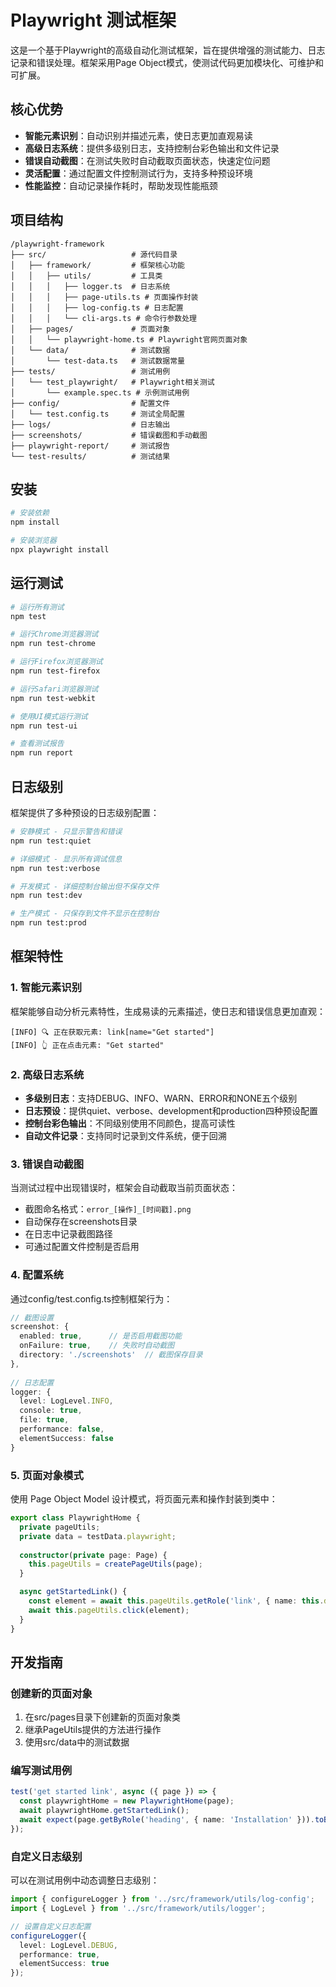 # Playwright 测试框架 

这是一个基于Playwright的高级自动化测试框架，旨在提供增强的测试能力、日志记录和错误处理。框架采用Page Object模式，使测试代码更加模块化、可维护和可扩展。

## 核心优势

- **智能元素识别**：自动识别并描述元素，使日志更加直观易读
- **高级日志系统**：提供多级别日志，支持控制台彩色输出和文件记录
- **错误自动截图**：在测试失败时自动截取页面状态，快速定位问题
- **灵活配置**：通过配置文件控制测试行为，支持多种预设环境
- **性能监控**：自动记录操作耗时，帮助发现性能瓶颈

## 项目结构

```
/playwright-framework
├── src/                   # 源代码目录
│   ├── framework/         # 框架核心功能
│   │   ├── utils/         # 工具类
│   │   │   ├── logger.ts  # 日志系统
│   │   │   ├── page-utils.ts # 页面操作封装
│   │   │   ├── log-config.ts # 日志配置
│   │   │   └── cli-args.ts # 命令行参数处理
│   ├── pages/             # 页面对象
│   │   └── playwright-home.ts # Playwright官网页面对象
│   └── data/              # 测试数据
│       └── test-data.ts   # 测试数据常量
├── tests/                 # 测试用例
│   └── test_playwright/   # Playwright相关测试
│       └── example.spec.ts # 示例测试用例
├── config/                # 配置文件
│   └── test.config.ts     # 测试全局配置
├── logs/                  # 日志输出
├── screenshots/           # 错误截图和手动截图
├── playwright-report/     # 测试报告
└── test-results/          # 测试结果
```

## 安装

```bash
# 安装依赖
npm install

# 安装浏览器
npx playwright install
```

## 运行测试

```bash
# 运行所有测试
npm test

# 运行Chrome浏览器测试
npm run test-chrome

# 运行Firefox浏览器测试
npm run test-firefox

# 运行Safari浏览器测试
npm run test-webkit

# 使用UI模式运行测试
npm run test-ui

# 查看测试报告
npm run report
```

## 日志级别

框架提供了多种预设的日志级别配置：

```bash
# 安静模式 - 只显示警告和错误
npm run test:quiet

# 详细模式 - 显示所有调试信息
npm run test:verbose

# 开发模式 - 详细控制台输出但不保存文件
npm run test:dev

# 生产模式 - 只保存到文件不显示在控制台
npm run test:prod
```

## 框架特性

### 1. 智能元素识别

框架能够自动分析元素特性，生成易读的元素描述，使日志和错误信息更加直观：

```
[INFO] 🔍 正在获取元素: link[name="Get started"]
[INFO] 👆 正在点击元素: "Get started"
```

### 2. 高级日志系统

- **多级别日志**：支持DEBUG、INFO、WARN、ERROR和NONE五个级别
- **日志预设**：提供quiet、verbose、development和production四种预设配置
- **控制台彩色输出**：不同级别使用不同颜色，提高可读性
- **自动文件记录**：支持同时记录到文件系统，便于回溯

### 3. 错误自动截图

当测试过程中出现错误时，框架会自动截取当前页面状态：

- 截图命名格式：`error_[操作]_[时间戳].png`
- 自动保存在screenshots目录
- 在日志中记录截图路径
- 可通过配置文件控制是否启用

### 4. 配置系统

通过config/test.config.ts控制框架行为：

```typescript
// 截图设置
screenshot: {
  enabled: true,      // 是否启用截图功能
  onFailure: true,    // 失败时自动截图
  directory: './screenshots'  // 截图保存目录
},
  
// 日志配置
logger: {
  level: LogLevel.INFO,
  console: true,
  file: true,
  performance: false,
  elementSuccess: false
}
```

### 5. 页面对象模式

使用 Page Object Model 设计模式，将页面元素和操作封装到类中：

```typescript
export class PlaywrightHome {
  private pageUtils;
  private data = testData.playwright;
  
  constructor(private page: Page) {
    this.pageUtils = createPageUtils(page);
  }

  async getStartedLink() {
    const element = await this.pageUtils.getRole('link', { name: this.data.links.getStarted });
    await this.pageUtils.click(element);
  }
}
```

## 开发指南

### 创建新的页面对象

1. 在src/pages目录下创建新的页面对象类
2. 继承PageUtils提供的方法进行操作
3. 使用src/data中的测试数据

### 编写测试用例

```typescript
test('get started link', async ({ page }) => {
  const playwrightHome = new PlaywrightHome(page);
  await playwrightHome.getStartedLink();
  await expect(page.getByRole('heading', { name: 'Installation' })).toBeVisible();
});
```

### 自定义日志级别

可以在测试用例中动态调整日志级别：

```typescript
import { configureLogger } from '../src/framework/utils/log-config';
import { LogLevel } from '../src/framework/utils/logger';

// 设置自定义日志配置
configureLogger({
  level: LogLevel.DEBUG,
  performance: true,
  elementSuccess: true
});
``` 
